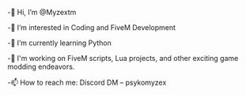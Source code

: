 -👋 Hi, I’m @Myzextm

-👀 I’m interested in Coding and FiveM Development

-🌱 I’m currently learning Python

-💞️ I'm working on FiveM scripts, Lua projects, and other exciting game modding endeavors.

-📫 How to reach me: Discord DM – psykomyzex

